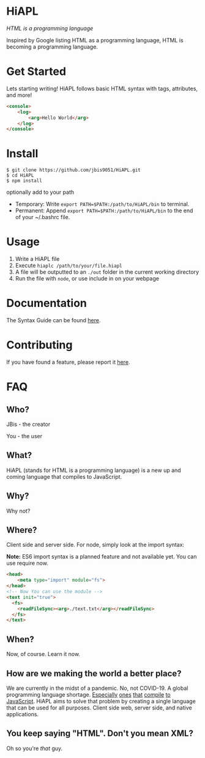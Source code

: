 # HiAPL
*HTML is a programming language*

Inspired by Google listing HTML as a programming language, HTML is becoming a programming language.

# Get Started

Lets starting writing! HiAPL follows basic HTML syntax with tags, attributes, and more!

```html
<console>
    <log>
        <arg>Hello World</arg>
    </log>
</console>
```

# Install

```shell script
$ git clone https://github.com/jbis9051/HiAPL.git
$ cd HiAPL
$ npm install
```

optionally add to your path
- Temporary: Write `export PATH=$PATH:/path/to/HiAPL/bin` to terminal.
- Permanent: Append `export PATH=$PATH:/path/to/HiAPL/bin` to the end of your ~/.bashrc file.


# Usage

1. Write a HiAPL file
2. Execute `hiaplc /path/to/your/file.hiapl`
3. A file will be outputted to an `./out` folder in the current working directory
4. Run the file with `node`, or use include in on your webpage

# Documentation

The Syntax Guide can be found [here](https://github.com/jbis9051/HiAPL/blob/master/Syntax%20Guide.md).

# Contributing

If you have found a feature, please report it [here](https://github.com/jbis9051/HiAPL/issues).

# FAQ

## Who?

JBis - the creator

You - the user

## What?

HiAPL (stands for HTML is a programming language) is a new up and coming language that compiles to JavaScript.

## Why?

Why not?

## Where?

Client side and server side. For node, simply look at the import syntax:

**Note:** ES6 import syntax is a planned feature and not available yet. You can use require now.

```html
<head>
    <meta type="import" module="fs">
</head>
<!-- Now You can use the module -->
<text init="true">
  <fs>
    <readFileSync><arg>./text.txt</arg></readFileSync>
  </fs>
</text>
```

## When?

Now, of course. Learn it now.

## How are we making the world a better place?

We are currently in the midst of a pandemic. No, not COVID-19. A global programming language shortage. [Especially](https://www.typescriptlang.org/) [ones](https://coffeescript.org/) [that](https://www.purescript.org/) [compile](https://clojurescript.org/)  [to](https://www.scala-js.org/) [JavaScript](http://vanilla-js.com/). HiAPL aims to solve that problem by creating a single language that can be used for all purposes. Client side web, server side, and native applications.

## You keep saying "HTML". Don't you mean XML?

Oh so you're *that* guy.
